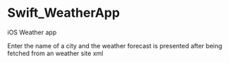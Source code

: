 # Swift_WeatherApp
iOS Weather app

Enter the name of a city and the weather forecast is presented after being fetched from an weather site xml
